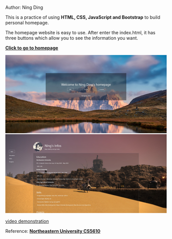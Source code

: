 Author: Ning Ding

This is a practice of using **HTML, CSS, JavaScript and Bootstrap** to build personal homepage.

The homepage website is easy to use. After enter the index.html, it has three buttons which allow you to see the information you want.

**[Click to go to homepage](https://ningowo.github.io/)**

![preview_image1](https://github.com/ningowo/ningowo.github.io/blob/main/images/display1.jpg)
![preview_image2](https://github.com/ningowo/ningowo.github.io/blob/main/images/display2.jpg)

[video demonstration](https://youtu.be/JiyvxUkjyPQ)

Reference: **[Northeastern University CS5610](https://johnguerra.co/classes/webDevelopment_spring_2021/)**
